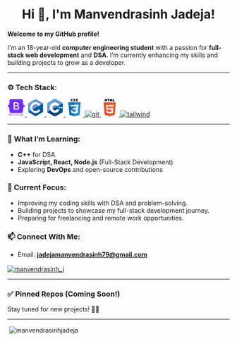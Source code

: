 


<h1 align="center">Hi 👋, I'm Manvendrasinh Jadeja!</h1>

**Welcome to my GitHub profile!**

I'm an 18-year-old **computer engineering student** with a passion for **full-stack web development** and **DSA**. I’m currently enhancing my skills and building projects to grow as a developer.

---


<h3 align="left">⚙️ Tech Stack:</h3>
<p align="left"> <a href="https://getbootstrap.com" target="_blank" rel="noreferrer"> <img src="https://raw.githubusercontent.com/devicons/devicon/master/icons/bootstrap/bootstrap-plain-wordmark.svg" alt="bootstrap" width="40" height="40"/> </a> <a href="https://www.cprogramming.com/" target="_blank" rel="noreferrer"> <img src="https://raw.githubusercontent.com/devicons/devicon/master/icons/c/c-original.svg" alt="c" width="40" height="40"/> </a> <a href="https://www.w3schools.com/cpp/" target="_blank" rel="noreferrer"> <img src="https://raw.githubusercontent.com/devicons/devicon/master/icons/cplusplus/cplusplus-original.svg" alt="cplusplus" width="40" height="40"/> </a> <a href="https://www.w3schools.com/css/" target="_blank" rel="noreferrer"> <img src="https://raw.githubusercontent.com/devicons/devicon/master/icons/css3/css3-original-wordmark.svg" alt="css3" width="40" height="40"/> </a> <a href="https://git-scm.com/" target="_blank" rel="noreferrer"> <img src="https://www.vectorlogo.zone/logos/git-scm/git-scm-icon.svg" alt="git" width="40" height="40"/> </a> <a href="https://www.w3.org/html/" target="_blank" rel="noreferrer"> <img src="https://raw.githubusercontent.com/devicons/devicon/master/icons/html5/html5-original-wordmark.svg" alt="html5" width="40" height="40"/> </a> <a href="https://tailwindcss.com/" target="_blank" rel="noreferrer"> <img src="https://www.vectorlogo.zone/logos/tailwindcss/tailwindcss-icon.svg" alt="tailwind" width="40" height="40"/> </a> </p>


---

### 🚀 **What I’m Learning:**
- **C++** for DSA
- **JavaScript, React, Node.js** (Full-Stack Development)
- Exploring **DevOps** and open-source contributions


  
### 🌱 **Current Focus:**
- Improving my coding skills with DSA and problem-solving.
- Building projects to showcase my full-stack development journey.
- Preparing for freelancing and remote work opportunities.



### 📫 **Connect With Me:**

- Email:  **jadejamanvendrasinh79@gmail.com**


<p align="left"><a href="https://twitter.com/manvendrasinh_j" target="blank"><img align="center" src="https://raw.githubusercontent.com/rahuldkjain/github-profile-readme-generator/master/src/images/icons/Social/twitter.svg" alt="manvendrasinh_j" height="30" width="40" /></a>
</p>

---

### ✅ **Pinned Repos (Coming Soon!)**
Stay tuned for new projects! 🚧✨

---


<p>&nbsp;<img align="center" src="https://github-readme-stats.vercel.app/api?username=manvendrasinhjadeja&show_icons=true&locale=en" alt="manvendrasinhjadeja" /></p>

